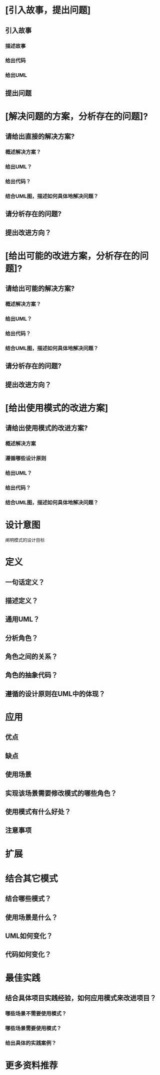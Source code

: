 # [引入故事，提出问题]

## 引入故事
### 描述故事
### 给出代码
### 给出UML

## 提出问题


# [解决问题的方案，分析存在的问题]?


## 请给出直接的解决方案?
### 概述解决方案？
### 给出UML？
### 给出代码？
### 结合UML图，描述如何具体地解决问题？


## 请分析存在的问题?
## 提出改进方向？


# [给出可能的改进方案，分析存在的问题]?



## 请给出可能的解决方案?
### 概述解决方案？
### 给出UML？
### 给出代码？
### 结合UML图，描述如何具体地解决问题？


## 请分析存在的问题?
## 提出改进方向？


# [给出使用模式的改进方案]

## 请给出使用模式的改进方案?
### 概述解决方案
### 遵循哪些设计原则
### 给出UML？
### 给出代码？
### 结合UML图，描述如何具体地解决问题？



# 设计意图

阐明模式的设计目标

# 定义

## 一句话定义？
## 描述定义？
## 通用UML？
## 分析角色？
## 角色之间的关系？
## 角色的抽象代码？
## 遵循的设计原则在UML中的体现？




# 应用

## 优点

## 缺点

## 使用场景


## 实现该场景需要修改模式的哪些角色？
## 使用模式有什么好处？

## 注意事项


# 扩展


# 结合其它模式

## 结合哪些模式？
## 使用场景是什么？
## UML如何变化？
## 代码如何变化？




# 最佳实践

## 结合具体项目实践经验，如何应用模式来改进项目？
### 哪些场景不需要使用模式？
### 哪些场景需要使用模式？
### 给出具体的实践案例？



# 更多资料推荐
